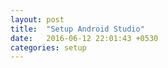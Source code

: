 ```yaml
---
layout: post
title:  "Setup Android Studio"
date:   2016-06-12 22:01:43 +0530
categories: setup
---
```


